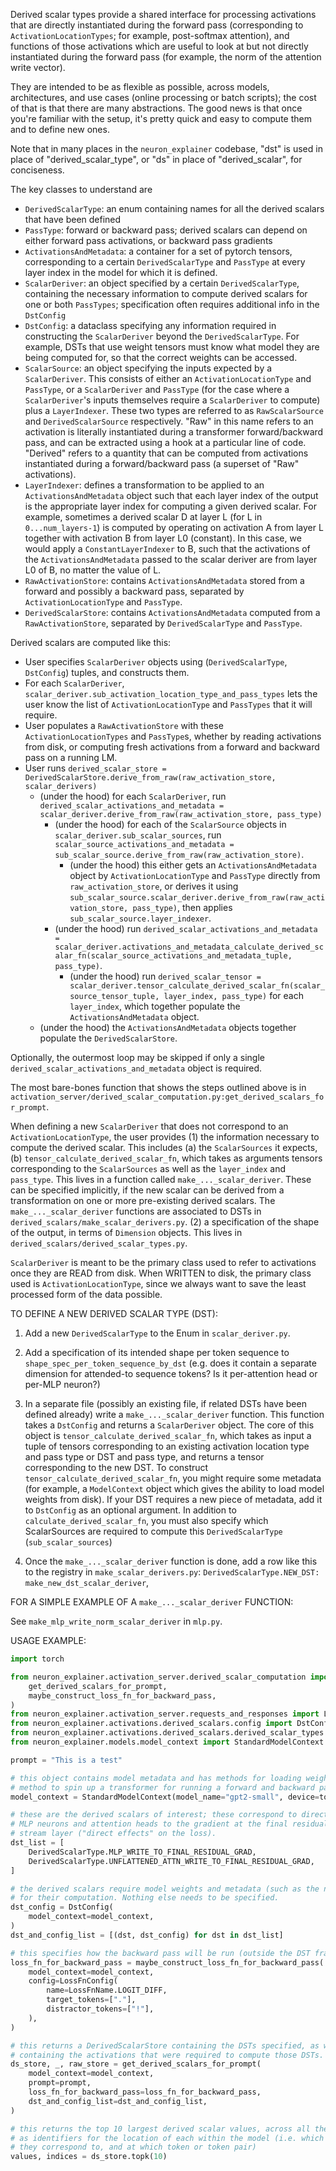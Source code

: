 Derived scalar types provide a shared interface for processing activations that are directly instantiated during the forward pass (corresponding to `ActivationLocationTypes`; for example, post-softmax attention), and functions of those activations which are useful to look at but not directly instantiated during the forward pass (for example, the norm of the attention write vector).

They are intended to be as flexible as possible, across models, architectures, and use cases (online processing or batch scripts); the cost of that is that there are many abstractions. The good news is that once you're familiar with the setup, it's pretty quick and easy to compute them and to define new ones.

Note that in many places in the `neuron_explainer` codebase, "dst" is used in place of "derived_scalar_type", or "ds" in place of "derived_scalar", for conciseness.

The key classes to understand are
 - `DerivedScalarType`: an enum containing names for all the derived scalars that have been defined
 - `PassType`: forward or backward pass; derived scalars can depend on either forward pass activations, or backward
 pass gradients
 - `ActivationsAndMetadata`: a container for a set of pytorch tensors, corresponding to a certain `DerivedScalarType`
 and `PassType` at every layer index in the model for which it is defined.
 - `ScalarDeriver`: an object specified by a certain `DerivedScalarType`, containing the necessary information to compute derived scalars for one or both `PassTypes`; specification often requires additional info in the `DstConfig`
 - `DstConfig`: a dataclass specifying any information required in constructing the `ScalarDeriver` beyond the `DerivedScalarType`. For example, DSTs that use weight tensors must know what model they are being computed for, so that the correct weights can be accessed. 
 - `ScalarSource`: an object specifying the inputs expected by a `ScalarDeriver`. This consists of either an `ActivationLocationType` and `PassType`, or a `ScalarDeriver` and `PassType` (for the case where a `ScalarDeriver`'s inputs themselves require a `ScalarDeriver` to compute) plus a `LayerIndexer`. These two types are referred to as `RawScalarSource` and `DerivedScalarSource` respectively. "Raw" in this name refers to an activation is literally instantiated during a transformer forward/backward pass, and can be extracted using a hook at a particular line of code. "Derived" refers to a quantity that can be computed from activations instantiated during a forward/backward pass (a superset of "Raw" activations).
 - `LayerIndexer`: defines a transformation to be applied to an `ActivationsAndMetadata` object such that each layer
 index of the output is the appropriate layer index for computing a given derived scalar. For example, sometimes a derived scalar D at layer L (for L in `0...num_layers-1`) is computed by operating on activation A from layer L together with activation B from layer L0 (constant). In this case, we would apply a `ConstantLayerIndexer` to B, such that the activations of the `ActivationsAndMetadata` passed to the scalar deriver are from layer L0 of B, no matter the value of L.
 - `RawActivationStore`: contains `ActivationsAndMetadata` stored from a forward and possibly a backward pass, separated by `ActivationLocationType` and `PassType`.
 - `DerivedScalarStore`: contains `ActivationsAndMetadata` computed from a `RawActivationStore`, separated by `DerivedScalarType` and `PassType`.

Derived scalars are computed like this:
 - User specifies `ScalarDeriver` objects using (`DerivedScalarType`, `DstConfig`) tuples, and constructs them.
 - For each `ScalarDeriver`, `scalar_deriver.sub_activation_location_type_and_pass_types` lets the user know the list of `ActivationLocationType` and `PassTypes` that it will require.
 - User populates a `RawActivationStore` with these `ActivationLocationTypes` and `PassType`s, whether by reading activations from disk, or computing fresh activations from a forward and backward pass on a running LM. 
 - User runs `derived_scalar_store = DerivedScalarStore.derive_from_raw(raw_activation_store, scalar_derivers)`
    - (under the hood) for each `ScalarDeriver`, run `derived_scalar_activations_and_metadata = scalar_deriver.derive_from_raw(raw_activation_store, pass_type)`
        - (under the hood) for each of the `ScalarSource` objects in `scalar_deriver.sub_scalar_sources`, run `scalar_source_activations_and_metadata = sub_scalar_source.derive_from_raw(raw_activation_store)`.
            - (under the hood) this either gets an `ActivationsAndMetadata` object by `ActivationLocationType` and `PassType` directly from `raw_activation_store`, or derives it using `sub_scalar_source.scalar_deriver.derive_from_raw(raw_activation_store, pass_type)`, then applies `sub_scalar_source.layer_indexer`.
        - (under the hood) run `derived_scalar_activations_and_metadata = scalar_deriver.activations_and_metadata_calculate_derived_scalar_fn(scalar_source_activations_and_metadata_tuple, pass_type)`.
            - (under the hood) run `derived_scalar_tensor = scalar_deriver.tensor_calculate_derived_scalar_fn(scalar_source_tensor_tuple, layer_index, pass_type)` for each `layer_index`, which together populate the `ActivationsAndMetadata` object.
    - (under the hood) the `ActivationsAndMetadata` objects together populate the `DerivedScalarStore`.

Optionally, the outermost loop may be skipped if only a single `derived_scalar_activations_and_metadata` object is required.

The most bare-bones function that shows the steps outlined above is in `activation_server/derived_scalar_computation.py:get_derived_scalars_for_prompt`.


When defining a new `ScalarDeriver` that does not correspond to an `ActivationLocationType`, the user provides (1) the information necessary to compute the derived scalar. This includes (a) the `ScalarSources` it expects, (b) `tensor_calculate_derived_scalar_fn`, which takes as arguments tensors corresponding to the `ScalarSources` as well as the `layer_index` and `pass_type`. This lives in a function called `make_..._scalar_deriver`. These can be specified implicitly, if the new scalar can be derived from a transformation on one or more pre-existing derived scalars. The `make_..._scalar_deriver` functions are associated to DSTs in `derived_scalars/make_scalar_derivers.py`. (2) a specification of the shape of the output, in terms of `Dimension` objects. This lives in `derived_scalars/derived_scalar_types.py`.

`ScalarDeriver` is meant to be the primary class used to refer to activations once they are READ from disk. When WRITTEN to disk, the primary class used is `ActivationLocationType`, since we always want to save the least processed form of the data possible.


TO DEFINE A NEW DERIVED SCALAR TYPE (DST):

1. Add a new `DerivedScalarType` to the Enum in `scalar_deriver.py`.

2. Add a specification of its intended shape per token sequence to `shape_spec_per_token_sequence_by_dst` (e.g. does it contain a separate dimension for attended-to sequence tokens? Is it per-attention head or per-MLP neuron?)

3. In a separate file (possibly an existing file, if related DSTs have been defined already) write a `make_..._scalar_deriver` function. This function takes a `DstConfig` and returns a `ScalarDeriver` object. The core of this object is `tensor_calculate_derived_scalar_fn`, which takes as input a tuple of tensors corresponding to an existing activation location type and pass type or DST and pass type, and returns a tensor corresponding to the new DST. To construct `tensor_calculate_derived_scalar_fn`, you might require some metadata (for example, a `ModelContext` object which gives the ability to load model weights from disk). If your DST requires a new piece of metadata, add it to `DstConfig` as an optional argument. In addition to `calculate_derived_scalar_fn`, you must also specify which ScalarSources are required to compute this `DerivedScalarType` (`sub_scalar_sources`)

4. Once the `make_..._scalar_deriver` function is done, add a row like this to the registry in `make_scalar_derivers.py`:
    `DerivedScalarType.NEW_DST: make_new_dst_scalar_deriver`,


FOR A SIMPLE EXAMPLE OF A `make_..._scalar_deriver` FUNCTION: 

See `make_mlp_write_norm_scalar_deriver` in `mlp.py`.


USAGE EXAMPLE:

```py
import torch

from neuron_explainer.activation_server.derived_scalar_computation import (
    get_derived_scalars_for_prompt,
    maybe_construct_loss_fn_for_backward_pass,
)
from neuron_explainer.activation_server.requests_and_responses import LossFnConfig, LossFnName
from neuron_explainer.activations.derived_scalars.config import DstConfig
from neuron_explainer.activations.derived_scalars.derived_scalar_types import DerivedScalarType
from neuron_explainer.models.model_context import StandardModelContext

prompt = "This is a test"

# this object contains model metadata and has methods for loading weights. It also has a 
# method to spin up a transformer for running a forward and backward pass.
model_context = StandardModelContext(model_name="gpt2-small", device=torch.device("cuda:0"))

# these are the derived scalars of interest; these correspond to direct writes from
# MLP neurons and attention heads to the gradient at the final residual
# stream layer ("direct effects" on the loss).
dst_list = [
    DerivedScalarType.MLP_WRITE_TO_FINAL_RESIDUAL_GRAD,
    DerivedScalarType.UNFLATTENED_ATTN_WRITE_TO_FINAL_RESIDUAL_GRAD,
]

# the derived scalars require model weights and metadata (such as the number of layers)
# for their computation. Nothing else needs to be specified.
dst_config = DstConfig(
    model_context=model_context,
)
dst_and_config_list = [(dst, dst_config) for dst in dst_list]

# this specifies how the backward pass will be run (outside the DST framework)
loss_fn_for_backward_pass = maybe_construct_loss_fn_for_backward_pass(
    model_context=model_context,
    config=LossFnConfig(
        name=LossFnName.LOGIT_DIFF,
        target_tokens=["."],
        distractor_tokens=["!"],
    ),
)

# this returns a DerivedScalarStore containing the DSTs specified, as well as a RawActivationStore
# containing the activations that were required to compute those DSTs.
ds_store, _, raw_store = get_derived_scalars_for_prompt(
    model_context=model_context,
    prompt=prompt,
    loss_fn_for_backward_pass=loss_fn_for_backward_pass,
    dst_and_config_list=dst_and_config_list,
)

# this returns the top 10 largest derived scalar values, across all the types specified, as well 
# as identifiers for the location of each within the model (i.e. which neuron or attention head 
# they correspond to, and at which token or token pair)
values, indices = ds_store.topk(10)

```
